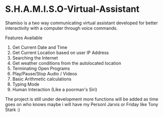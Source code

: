 # S.H.A.M.I.S.O-Virtual-Assistant
Shamiso is a two way communicating virtual assistant developed for better interactivity with a computer through voice commands. 

Features Available

1. Get Current Date and Time
2. Get Current Location based on user IP Address
3. Searching the Internet 
4. Get weather conditions from the autolocated location
5. Terminating Open Programs
6. Play/Pause/Stop Audio / Videos
7. Basic Arithmetic calculations
8. Typing Mode 
9. Human Interaction (Like a poorman's Siri)


The project is still under development more functions will be added as time goes on who knows maybe i will have my Personl Jarvis or Friday like Tony Stark :)
